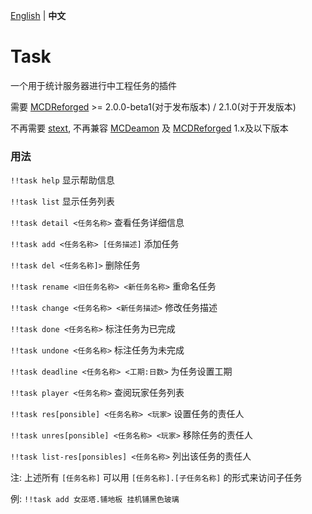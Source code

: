 [English](./README.md) | **中文**

# Task

一个用于统计服务器进行中工程任务的插件

需要 [MCDReforged](https://github.com/Fallen-Breath/MCDReforged) >= 2.0.0-beta1(对于发布版本) / 2.1.0(对于开发版本)

不再需要 [stext](https://github.com/TISUnion/stext), 不再兼容 [MCDeamon](https://github.com/kafuuchino-desu/MCDaemon) 及 [MCDReforged](https://github.com/Fallen-Breath/MCDReforged) 1.x及以下版本

### 用法

`!!task help` 显示帮助信息

`!!task list` 显示任务列表

`!!task detail <任务名称>` 查看任务详细信息

`!!task add <任务名称> [任务描述]` 添加任务

`!!task del <任务名称]>` 删除任务

`!!task rename <旧任务名称> <新任务名称>` 重命名任务

`!!task change <任务名称> <新任务描述>` 修改任务描述

`!!task done <任务名称>` 标注任务为已完成

`!!task undone <任务名称>` 标注任务为未完成

`!!task deadline <任务名称> <工期:日数>` 为任务设置工期

`!!task player <任务名称>` 查阅玩家任务列表

`!!task res[ponsible] <任务名称> <玩家>` 设置任务的责任人

`!!task unres[ponsible] <任务名称> <玩家>` 移除任务的责任人

`!!task list-res[ponsibles] <任务名称>` 列出该任务的责任人

注: 上述所有 `[任务名称]` 可以用 `[任务名称].[子任务名称]` 的形式来访问子任务

例: `!!task add 女巫塔.铺地板 挂机铺黑色玻璃`